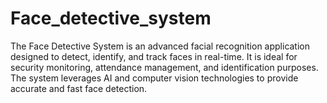 # Face_detective_system
The Face Detective System is an advanced facial recognition application designed to detect, identify, and track faces in real-time. It is ideal for security monitoring, attendance management, and identification purposes. The system leverages AI and computer vision technologies to provide accurate and fast face detection.
